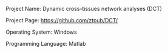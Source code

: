 Project Name: Dynamic cross-tissues network analyses (DCT)

Project Page: https://github.com/ztpub/DCT/

Operating System: Windows

Programming Language: Matlab
